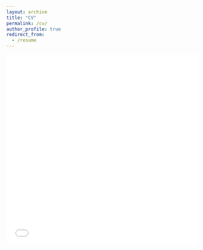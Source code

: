 ```yaml
---
layout: archive
title: "CV"
permalink: /cv/
author_profile: true
redirect_from:
  - /resume
---
```

<iframe src="/files/cv_en.pdf" width="100%" height="500" frameborder="no" border="0" marginwidth="0" marginheight="0"></iframe>
